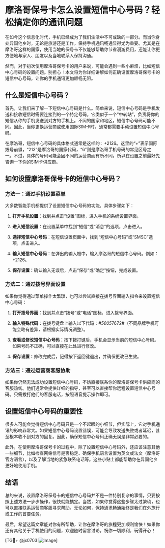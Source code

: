 # 摩洛哥保号卡怎么设置短信中心号码？轻松搞定你的通讯问题

在如今这个信息化时代，手机已经成为了我们生活中不可或缺的一部分。而当你身处异国他乡时，无论是旅游还是工作，保持手机通讯畅通显得尤为重要。尤其是在摩洛哥这样的国家，使用当地的保号卡不仅能够帮助你节省漫游费用，还能让你更方便地与家人、朋友以及当地联系人保持沟通。

然而，对于初次使用摩洛哥保号卡的用户来说，可能会遇到一些小麻烦，比如短信中心号码的设置问题。别担心！本文将为你详细讲解如何正确设置摩洛哥保号卡的短信中心号码，让你的手机通讯更加顺畅无阻。

## 什么是短信中心号码？

首先，让我们来了解一下短信中心号码是什么。简单来说，短信中心号码是手机发送和接收短信时需要连接到的一个特定号码。它类似于一个“中转站”，负责将你的短信从你的手机发送到对方的手机上。不同的国家和地区，短信中心号码可能不同。因此，当你更换运营商或使用国际SIM卡时，通常都需要手动设置短信中心号码。

在摩洛哥，短信中心号码的具体格式通常是这样的：+2126。这里的“+”表示国际拨号前缀，“212”是摩洛哥的国家代码，“6”则是摩洛哥手机号码的常见区号之一。不过，具体的号码可能会因不同的运营商而有所不同，所以在设置之前最好先咨询一下你的SIM卡供应商。

## 如何设置摩洛哥保号卡的短信中心号码？

### 方法一：通过手机设置菜单

大多数智能手机都提供了设置短信中心号码的功能，具体步骤如下：

1. **打开手机设置**：找到并点击“设置”图标，进入手机的系统设置界面。
   
2. **进入短信设置**：在设置菜单中找到“短信”或“消息”的选项，点击进入。

3. **选择短信中心号码**：在短信设置页面中，找到“短信中心号码”或“SMSC”选项，点击进入。

4. **输入短信中心号码**：在弹出的输入框中，输入摩洛哥的短信中心号码。例如：+2126。

5. **保存设置**：确认输入无误后，点击“保存”或“确定”按钮，完成设置。

### 方法二：通过拨号界面设置

如果你觉得通过菜单操作太繁琐，也可以尝试直接在拨号界面输入指令来设置短信中心号码：

1. **打开拨号界面**：找到并点击“拨号”或“电话”图标，进入拨号界面。

2. **输入特殊代码**：在拨号键盘上输入以下代码：*#5005*7672#（不同品牌手机可能会略有差异，请根据实际情况调整）。

3. **查看或修改短信中心号码**：按下拨打键后，手机会显示当前的短信中心号码。如果号码不正确，可以直接在此处进行修改。

4. **保存设置**：修改完成后，记得按下返回键退出，并确保更改已生效。

### 方法三：通过运营商客服协助

如果你仍然无法成功设置短信中心号码，不妨直接联系你的摩洛哥保号卡供应商的客服热线。他们通常会提供详细的指导，甚至可以直接帮你远程设置短信中心号码。只需拨打他们的客服电话，按照语音提示操作即可。

## 设置短信中心号码的重要性

很多人可能会觉得短信中心号码只是一个不起眼的小细节，但实际上，它对手机通讯的影响非常大。如果短信中心号码设置错误，可能会导致发送失败或者延迟，甚至根本收不到对方的回复。因此，确保短信中心号码正确无误是非常必要的。

此外，在使用摩洛哥保号卡的过程中，除了设置短信中心号码外，还应该注意其他一些细节，比如检查网络信号是否稳定、确保手机语言设置为英文或法文（摩洛哥官方语言），以及了解当地的紧急联系电话等。这些小贴士都能帮助你在异国他乡更好地使用手机。

## 结语

总的来说，设置摩洛哥保号卡的短信中心号码并不是一件特别复杂的事情，只要按照上述方法一步步操作，很快就能搞定。当然，如果你觉得这些步骤太过繁琐，也可以直接联系运营商客服寻求帮助。无论如何，保持通讯畅通始终是我们在外旅行或工作的首要任务。

最后，希望这篇文章能对你有所帮助，让你在摩洛哥的旅程更加顺利愉快！如果你还有其他关于手机使用的问题，欢迎随时留言讨论。祝你一切顺利，玩得开心！

[TG💪+ @jx0703 ![Image](https://github.com/user-attachments/assets/dbca1d08-cadb-493c-b0ec-ad6f7a83f270)]